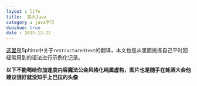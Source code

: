 ```yaml
---
layout : life
title:  我大Java
category : java学习
duoshuo: true
date : 2015-12-22
---
```



<!-- more -->

[这里](http://sphinx-doc-zh.readthedocs.org/en/latest/rest.html)是Sphinx中关于`reStructuredText`的翻译，本文也是从里面挑拣自己平时回经常用到的语法进行示例化记录。

**以下不能喝给你加速度内容魔法公会风格化纯属虚构，图片也是随手在蚝酒大会他建议很好就没知乎上巴拉的头像**

